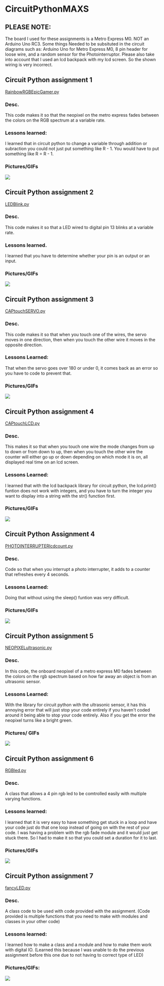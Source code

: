 # CircuitPythonMAXS
## PLEASE NOTE:
The board I used for these assignments is a Metro Express M0. NOT an Arduino Uno RC3. Some things Needed to be subsituted in the circuit diagrams such as: Arduino Uno for Metro Express M0, 8 pin header for loose wire, and a random sensor for the Photointerruptor. Please also take into account that I used an lcd backpack with my lcd screen. So the shown wiring is very incorrect.
## Circuit Python assignment 1
[RainbowRGBEpicGamer.py](https://github.com/msweet53/CircuitPythonMAXS/blob/main/Code/RainbowRGBEpicGamer.py)
### Desc.
This code makes it so that the neopixel on the metro express fades between the colors on the RGB spectrum at a variable rate.
### Lessons learned:
I learned that in circuit python to change a variable through addition or subraction you could not just put something like R - 1. You would have to put something like R = R - 1.
### Pictures/GIFs
![](GIFs/RGBepicgamerGIF.gif)
## Circuit Python assignment 2
[LEDBlink.py](https://github.com/msweet53/CircuitPythonMAXS/blob/main/Code/LEDBlink.py)
### Desc.
This code makes it so that a LED wired to digital pin 13 blinks at a variable rate.
### Lessons learned.
I learned that you have to determine whether your pin is an output or an input.
### Pictures/GIFs
![](GIFs/LEDBlinkGIF.gif)
## Circuit Python assignment 3
[CAPtouchSERVO.py](https://github.com/msweet53/CircuitPythonMAXS/blob/main/Code/CAPtouchSERVO.py)
### Desc.
This code makes it so that when you touch one of the wires, the servo moves in one direction, then when you touch the other wire it moves in the opposite direction.
### Lessons Learned:
That when the servo goes over 180 or under 0, it comes back as an error so you have to code to prevent that.
### Pictures/GIFs
![](GIFs/CAPtouchSERVOGIF.gif)
## Circuit Python assignment 4
[CAPtouchLCD.py](https://github.com/msweet53/CircuitPythonMAXS/blob/main/Code/CAPtouchLCD.py)
### Desc.
This makes it so that when you touch one wire the mode changes from up to down or from down to up, then when you touch the other wire the counter will either go up or down depending on which mode it is on, all displayed real time on an lcd screen.
### Lessons Learned:
I learned that with the lcd backpack library for circuit python, the lcd.print() funtion does not work with integers, and you have to turn the integer you want to display into a string with the str() function first.
### Pictures/GIFs
![](GIFs/CAPtouchLCDGIF.gif)
## Circuit Python Assignment 4
[PHOTOINTERRUPTERlcdcount.py](https://github.com/msweet53/CircuitPythonMAXS/blob/main/Code/PHOTOINTERRUPTERlcdcount.py)
### Desc.
Code so that when you interrupt a photo interrupter, it adds to a counter that refreshes every 4 seconds.
### Lessons Learned:
Doing that without using the sleep() funtion was very difficult.
### Pictures/GIFs
![](GIFs/PHOTOINTERRUPTERlcdcountGIF.gif)
## Circuit Python assignment 5
[NEOPIXELultrasonic.py](https://github.com/msweet53/CircuitPythonMAXS/blob/main/Code/NEOPIXELultrasonic.py)
### Desc.
In this code, the onboard neopixel of a metro express M0 fades between the colors on the rgb spectrum based on how far away an object is from an ultrasonic sensor.
### Lessons Learned:
With the library for circuit python with the ultrasonic sensor, it has this annoying error that will just stop your code entirely if you haven't coded around it being able to stop your code entirely. Also if you get the error the neopixel turns like a bright green.
### Pictures/ GIFs
![](GIFs/ULTRASONICneopixelGIF.gif)
## Circuit Python assignment 6
[RGBled.py](https://github.com/msweet53/CircuitPythonMAXS/blob/main/Code/RGBled.py)
### Desc.
A class that allows a 4 pin rgb led to be comtrolled easily with multiple varying functions.
### Lessons learned:
I learned that it is very easy to have something get stuck in a loop and have your code just do that one loop instead of going on with the rest of your code. I was having a problem with the rgb fade module and it would just get stuck there. So I had to make it so that you could set a duration for it to last. 
### Pictures/GIFs
![](GIFs/RGBledGIF.gif)
## Circuit Python assignment 7
[fancyLED.py](https://github.com/msweet53/CircuitPythonMAXS/blob/main/Code/fancyLED.py)
### Desc.
A class code to be used with code provided with the assignment. (Code provided is multiple functions that you need to make with modules and classes in your other code)
### Lessons learned:
I learned how to make a class and a module and how to make them work with digital IO. (Learned this because I was unable to do the previous assignment before this one due to not having to correct type of LED)
### Pictures/GIFs:
![](GIFs/fancyLEDGIF.gif)
